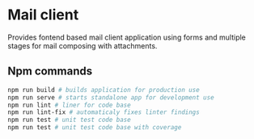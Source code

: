 # Mail client

Provides fontend based mail client application using forms and multiple stages for mail composing with attachments.

## Npm commands

```sh
npm run build # builds application for production use
npm run serve # starts standalone app for development use
npm run lint # liner for code base
npm run lint-fix # automaticaly fixes linter findings
npm run test # unit test code base
npm run test # unit test code base with coverage
```
